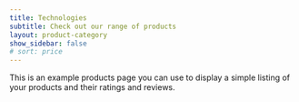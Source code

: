 ```yaml
---
title: Technologies
subtitle: Check out our range of products
layout: product-category
show_sidebar: false
# sort: price
---
```


This is an example products page you can use to display a simple listing of your products and their ratings and reviews.
